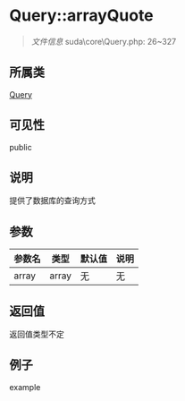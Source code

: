 # Query::arrayQuote



> *文件信息* suda\core\Query.php: 26~327

## 所属类 

[Query](../Query.md)

## 可见性

 public 

## 说明

提供了数据库的查询方式



## 参数


| 参数名 | 类型 | 默认值 | 说明 |
|--------|-----|-------|-------|
| array |  array | 无 | 无 |



## 返回值

返回值类型不定


## 例子

example